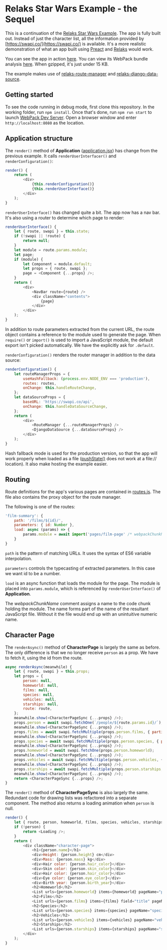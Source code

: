 # Relaks Star Wars Example - the Sequel

This is a continuation of the [Relaks Star Wars Example](https://github.com/chung-leong/relaks-starwars-example).
The app is fully built out. Instead of just the character list, all the
information provided by [https://swapi.co/](https://swapi.co/) is available.
It's a more realistic demonstration of what an app built using [Preact](https://preactjs.com/) and
[Relaks](https://github.com/chung-leong/relaks) would work.

You can see the app in action [here](https://trambar.io/examples/starwars-v/).
You can view its WebPack bundle analysis [here](https://trambar.io/examples/starwars-v/report.html).
When gzipped, it's just under 15 KB.

The example makes use of [relaks-route-manager](https://github.com/chung-leong/relaks-route-manager)
and [relaks-django-data-source](https://github.com/chung-leong/relaks-django-data-source).

## Getting started

To see the code running in debug mode, first clone this repository. In the
working folder, run `npm install`. Once that's done, run `npm run start` to
launch [WebPack Dev Server](https://webpack.js.org/configuration/dev-server/).
Open a browser window and enter `http://localhost:8080` as the location.

## Application structure

The `render()` method of **Application** ([application.jsx](https://github.com/chung-leong/relaks-starwars-example-sequel/blob/master/src/application.jsx#L28))
has change from the previous example. It calls `renderUserInterfacer()` and
`renderConfiguration()`:

```js
render() {
    return (
        <div>
            {this.renderConfiguration()}
            {this.renderUserInterface()}
        </div>
    );
}
```

`renderUserInterface()` has changed quite a bit. The app now has a nav bar. It's
also using a router to determine which page to render:

```js
renderUserInterface() {
    let { route, swapi } = this.state;
    if (!swapi || !route) {
        return null;
    }
    let module = route.params.module;
    let page;
    if (module) {
        let Component = module.default;
        let props = { route, swapi };
        page = <Component {...props} />;
    }
    return (
        <div>
            <NavBar route={route} />
            <div className="contents">
                {page}
            </div>
        </div>
    );
}
```

In addition to route parameters extracted from the current URL, the route object
contains a reference to the module used to generate the page. When `require()`
or `import()` is used to import a JavaScript module, the default export isn't
picked automatically. We have the explicitly ask for `.default`.

`renderConfiguration()` renders the router manager in addition to the data
source:

```js
renderConfiguration() {
    let routeManagerProps = {
        useHashFallback: (process.env.NODE_ENV === 'production'),
        routes: routes,
        onChange: this.handleRouteChange,
    };
    let dataSourceProps = {
        baseURL: 'https://swapi.co/api',
        onChange: this.handleDataSourceChange,
    };
    return (
        <div>
            <RouteManager {...routeManagerProps} />
            <DjangoDataSource {...dataSourceProps} />
        </div>
    );
}
```

Hash fallback mode is used for the production version, so that the app will work
properly when loaded as a file ([pushState()](https://developer.mozilla.org/en-US/docs/Web/API/History_API#Adding_and_modifying_history_entries)
does not work at a file:// location). It also make hosting the example easier.

## Routing

Route definitions for the app's various pages are contained in
[routes.js](https://github.com/chung-leong/relaks-starwars-example-sequel/blob/master/src/routes.js).
The file also contains the proxy object for the route manager.

The following is one of the routes:

```js
'film-summary': {
    path: '/films/${id}/',
    parameters: { id: Number },
    load: async (params) => {
        params.module = await import('pages/film-page' /* webpackChunkName: "film-page" */);
    }
}
```

`path` is the pattern of matching URLs. It uses the syntax of ES6 variable
interpolation.

`parameters` controls the typecasting of extracted parameters. In
this case we want id to be a number.

`load` is an async function that loads the module for the page. The module is
placed into `params.module`, which is referenced by `renderUserInterface()` of
**Application**.

The *webpackChunkName* comment assigns a name to the code chunk holding the
module. The name forms part of the name of the resultant JavaScript file.
Without it the file would end up with an unintuitive numeric name.

## Character Page

The `renderAsync()` method of **CharacterPage** is largely the same as before.
The only difference is that we no longer receive `person` as a prop. We have
to fetch it, using the id from the route.

```js
async renderAsync(meanwhile) {
    let { route, swapi } = this.props;
    let props = {
        person: null,
        homeworld: null,
        films: null,
        species: null,
        vehicles: null,
        starships: null,
        route: route,
    };
    meanwhile.show(<CharacterPageSync {...props} />);
    props.person = await swapi.fetchOne(`/people/${route.params.id}/`);
    meanwhile.show(<CharacterPageSync {...props} />);
    props.films = await swapi.fetchMultiple(props.person.films, { partial: 0.4 });
    meanwhile.show(<CharacterPageSync {...props} />);
    props.species = await swapi.fetchMultiple(props.person.species, { partial: 0.4 });
    meanwhile.show(<CharacterPageSync {...props} />);
    props.homeworld = await swapi.fetchOne(props.person.homeworld);
    meanwhile.show(<CharacterPageSync {...props} />);
    props.vehicles = await swapi.fetchMultiple(props.person.vehicles, { partial: 0.4 });
    meanwhile.show(<CharacterPageSync {...props} />);
    props.starships = await swapi.fetchMultiple(props.person.starships, { partial: 0.4 });
    meanwhile.show(<CharacterPageSync {...props} />);
    return <CharacterPageSync {...props} />;
}
```

The `render()` method of **CharacterPageSync** is also largely the same.
Redundant code for drawing lists was refactored into a separate component.
The method also returns a loading animation when `person` is null.

```js
render() {
    let { route, person, homeworld, films, species, vehicles, starships } = this.props;
    if (!person) {
        return <Loading />;
    }
    return (
        <div className="character-page">
            <h1>{person.name}</h1>
            <div>Height: {person.height} cm</div>
            <div>Mass: {person.mass} kg</div>
            <div>Hair color: {person.hair_color}</div>
            <div>Skin color: {person.skin_color}</div>
            <div>Hair color: {person.hair_color}</div>
            <div>Eye color: {person.eye_color}</div>
            <div>Birth year: {person.birth_year}</div>
            <h2>Homeworld</h2>
            <List urls={person.homeworld} items={homeworld} pageName="planet-summary" route={route} />
            <h2>Films</h2>
            <List urls={person.films} items={films} field="title" pageName="film-summary" route={route} />
            <h2>Species</h2>
            <List urls={person.species} items={species} pageName="species-summary" route={route} />
            <h2>Vehicles</h2>
            <List urls={person.vehicles} items={vehicles} pageName="vehicle-summary" route={route} />
            <h2>Starships</h2>
            <List urls={person.starships} items={starships} pageName="starship-summary" route={route} />
        </div>
    );
}
```
